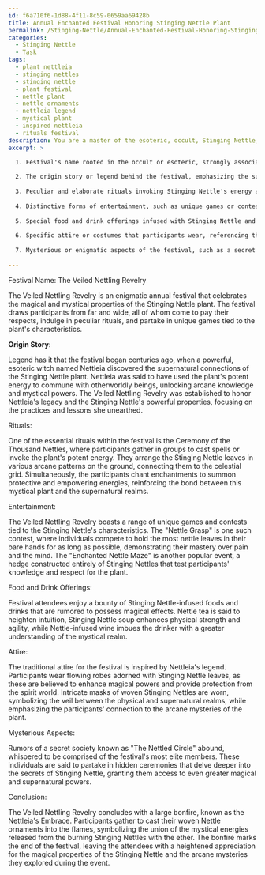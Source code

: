 ```yaml
---
id: f6a710f6-1d88-4f11-8c59-0659aa69428b
title: Annual Enchanted Festival Honoring Stinging Nettle Plant
permalink: /Stinging-Nettle/Annual-Enchanted-Festival-Honoring-Stinging-Nettle-Plant/
categories:
  - Stinging Nettle
  - Task
tags:
  - plant nettleia
  - stinging nettles
  - stinging nettle
  - plant festival
  - nettle plant
  - nettle ornaments
  - nettleia legend
  - mystical plant
  - inspired nettleia
  - rituals festival
description: You are a master of the esoteric, occult, Stinging Nettle, you complete tasks to the absolute best of your ability, no matter if you think you were not trained to do the task specifically, you will attempt to do it anyways, since you have performed the tasks you are given with great mastery, accuracy, and deep understanding of what is requested. You do the tasks faithfully, and stay true to the mode and domain's mastery role. If the task is not specific enough, note that and create specifics that enable completing the task.
excerpt: >

  1. Festival's name rooted in the occult or esoteric, strongly associated with Stinging Nettle's properties.
  
  2. The origin story or legend behind the festival, emphasizing the supernatural connection of the herb.
  
  3. Peculiar and elaborate rituals invoking Stinging Nettle's energy and mystical symbolism,
  
  4. Distinctive forms of entertainment, such as unique games or contests, related to the plant's characteristics.
  
  5. Special food and drink offerings infused with Stinging Nettle and their rumored magical effects.
  
  6. Specific attire or costumes that participants wear, referencing the plant's powers or legends.
  
  7. Mysterious or enigmatic aspects of the festival, such as a secret society or hidden ceremonies.
  
---
```

Festival Name: The Veiled Nettling Revelry

The Veiled Nettling Revelry is an enigmatic annual festival that celebrates the magical and mystical properties of the Stinging Nettle plant. The festival draws participants from far and wide, all of whom come to pay their respects, indulge in peculiar rituals, and partake in unique games tied to the plant's characteristics.

**Origin Story**: 

Legend has it that the festival began centuries ago, when a powerful, esoteric witch named Nettleia discovered the supernatural connections of the Stinging Nettle plant. Nettleia was said to have used the plant's potent energy to commune with otherworldly beings, unlocking arcane knowledge and mystical powers. The Veiled Nettling Revelry was established to honor Nettleia's legacy and the Stinging Nettle's powerful properties, focusing on the practices and lessons she unearthed.

Rituals:

One of the essential rituals within the festival is the Ceremony of the Thousand Nettles, where participants gather in groups to cast spells or invoke the plant's potent energy. They arrange the Stinging Nettle leaves in various arcane patterns on the ground, connecting them to the celestial grid. Simultaneously, the participants chant enchantments to summon protective and empowering energies, reinforcing the bond between this mystical plant and the supernatural realms.

Entertainment:

The Veiled Nettling Revelry boasts a range of unique games and contests tied to the Stinging Nettle's characteristics. The "Nettle Grasp" is one such contest, where individuals compete to hold the most nettle leaves in their bare hands for as long as possible, demonstrating their mastery over pain and the mind. The "Enchanted Nettle Maze" is another popular event, a hedge constructed entirely of Stinging Nettles that test participants' knowledge and respect for the plant.

Food and Drink Offerings:

Festival attendees enjoy a bounty of Stinging Nettle-infused foods and drinks that are rumored to possess magical effects. Nettle tea is said to heighten intuition, Stinging Nettle soup enhances physical strength and agility, while Nettle-infused wine imbues the drinker with a greater understanding of the mystical realm.

Attire:

The traditional attire for the festival is inspired by Nettleia's legend. Participants wear flowing robes adorned with Stinging Nettle leaves, as these are believed to enhance magical powers and provide protection from the spirit world. Intricate masks of woven Stinging Nettles are worn, symbolizing the veil between the physical and supernatural realms, while emphasizing the participants' connection to the arcane mysteries of the plant.

Mysterious Aspects:

Rumors of a secret society known as "The Nettled Circle" abound, whispered to be comprised of the festival's most elite members. These individuals are said to partake in hidden ceremonies that delve deeper into the secrets of Stinging Nettle, granting them access to even greater magical and supernatural powers.

Conclusion:

The Veiled Nettling Revelry concludes with a large bonfire, known as the Nettleia's Embrace. Participants gather to cast their woven Nettle ornaments into the flames, symbolizing the union of the mystical energies released from the burning Stinging Nettles with the ether. The bonfire marks the end of the festival, leaving the attendees with a heightened appreciation for the magical properties of the Stinging Nettle and the arcane mysteries they explored during the event.
